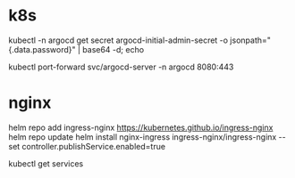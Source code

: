 # k8s

kubectl -n argocd get secret argocd-initial-admin-secret -o jsonpath="{.data.password}" | base64 -d; echo

kubectl port-forward svc/argocd-server -n argocd 8080:443

# nginx

helm repo add ingress-nginx https://kubernetes.github.io/ingress-nginx
helm repo update
helm install nginx-ingress ingress-nginx/ingress-nginx --set controller.publishService.enabled=true

kubectl get services